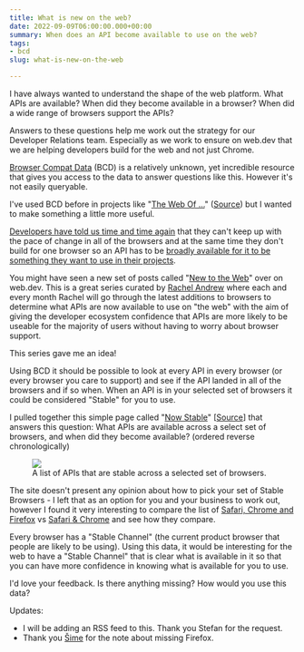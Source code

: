 ```yaml
---
title: What is new on the web?
date: 2022-09-09T06:00:00.000+00:00
summary: When does an API become available to use on the web?
tags:
- bcd
slug: what-is-new-on-the-web

---
```

I have always wanted to understand the shape of the web platform. What APIs are available? When did they become available in a browser? When did a wide range of browsers support the APIs?

Answers to these questions help me work out the strategy for our Developer Relations team. Especially as we work to ensure on web.dev that we are helping developers build for the web and not just Chrome.

[Browser Compat Data](https://paul.kinlan.me/bcd-a-hidden-web-compat-gem/) (BCD) is a relatively unknown, yet incredible resource that gives you access to the data to answer questions like this. However it's not easily queryable.

I've used BCD before in projects like "[The Web Of ...](https://the-web-of.glitch.me/)" ([Source](https://github.com/PaulKinlan/the-web-of)) but I wanted to make something a little more useful.

[Developers have told us time and time again](https://paul.kinlan.me/top-web-developer-pain-points-in-2021/) that they can't keep up with the pace of change in all of the browsers and at the same time they don't build for one browser so an API has to be [broadly available for it to be something they want to use in their projects](https://paul.kinlan.me/thinking-about-developer-satisfaction-and-web-developers/).

You might have seen a new set of posts called "[New to the Web](https://web.dev/tags/new-to-the-web/)" over on web.dev. This is a great series curated by [Rachel Andrew](https://rachelandrew.co.uk/) where each and every month Rachel will go through the latest additions to browsers to determine what APIs are now available to use on "the web" with the aim of giving the developer ecosystem confidence that APIs are more likely to be useable for the majority of users without having to worry about browser support.

This series gave me an idea!

Using BCD it should be possible to look at every API in every browser (or every browser you care to support) and see if the API landed in all of the browsers and if so when. When an API is in your selected set of browsers it could be considered "Stable" for you to use.

I pulled together this simple page called "[Now Stable](https://time-to-stable.deno.dev/when-stable?browser-chrome=on&browser-safari=on&browser-firefox=on&feature-api=on&feature-css=on&feature-html=on&feature-javascript=on)" \[[Source](https://github.com/PaulKinlan/time-to-stable)\] that answers this question: What APIs are available across a select set of browsers, and when did they become available? (ordered reverse chronologically)

<figure>
<img src="/images/screen-shot-2022-09-09-at-23.36.34.png" />
<figcaption>A list of APIs that are stable across a selected set of browsers.</figcaption>
</figure>

The site doesn't present any opinion about how to pick your set of Stable Browsers - I left that as an option for you and your business to work out, however I found it very interesting to compare the list of [Safari, Chrome and Firefox](https://time-to-stable.deno.dev/when-stable?browser-chrome=on&browser-safari=on&browser-firefox=on&feature-api=on&feature-css=on&feature-html=on&feature-javascript=on) vs [Safari & Chrome](https://time-to-stable.deno.dev/when-stable?browser-chrome=on&browser-safari=on&browser-firefox=on&feature-api=on&feature-css=on&feature-html=on&feature-javascript=on) and see how they compare.

Every browser has a "Stable Channel" (the current product browser that people are likely to be using). Using this data, it would be interesting for the web to have a "Stable Channel" that is clear what is available in it so that you can have more confidence in knowing what is available for you to use.

I'd love your feedback. Is there anything missing? How would you use this data?

Updates:

* I will be adding an RSS feed to this. Thank you Stefan for the request.
* Thank you [Šime](https://twitter.com/simevidas/status/1568395613472972800) for the note about missing Firefox.